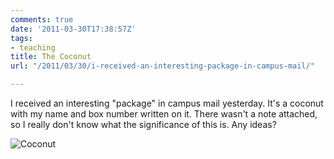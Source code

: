 ```yaml
---
comments: true
date: '2011-03-30T17:38:57Z'
tags:
- teaching
title: The Coconut
url: "/2011/03/30/i-received-an-interesting-package-in-campus-mail/"

---
```

<p>I received an interesting "package" in campus mail yesterday. It's a coconut with my name and box number written on it. There wasn't a note attached, so I really don't know what the significance of this is. Any ideas?</p>

![Coconut](images/2011/coconut.jpeg)
